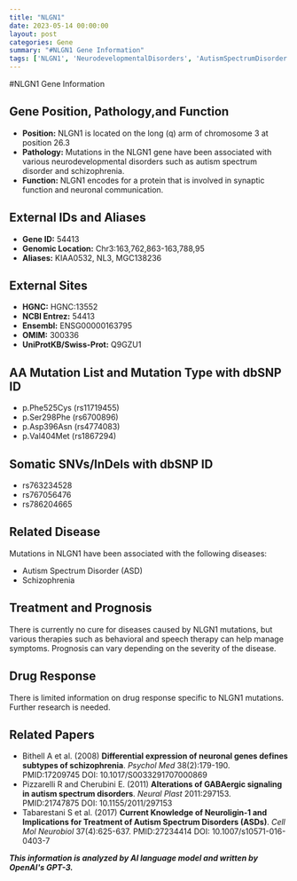 ```yaml
---
title: "NLGN1"
date: 2023-05-14 00:00:00
layout: post
categories: Gene
summary: "#NLGN1 Gene Information"
tags: ['NLGN1', 'NeurodevelopmentalDisorders', 'AutismSpectrumDisorder', 'Schizophrenia', 'SynapticFunction', 'NeuronalCommunication', 'Mutation', 'Therapy']
---
```


#NLGN1 Gene Information

## Gene Position, Pathology,and Function
- **Position:** NLGN1 is located on the long (q) arm of chromosome 3 at position 26.3
- **Pathology:** Mutations in the NLGN1 gene have been associated with various neurodevelopmental disorders such as autism spectrum disorder and schizophrenia. 
- **Function:** NLGN1 encodes for a protein that is involved in synaptic function and neuronal communication.

## External IDs and Aliases
- **Gene ID:** 54413
- **Genomic Location:** Chr3:163,762,863-163,788,95
- **Aliases:** KIAA0532, NL3, MGC138236

## External Sites
- **HGNC:** HGNC:13552
- **NCBI Entrez:** 54413
- **Ensembl:** ENSG00000163795
- **OMIM:** 300336
- **UniProtKB/Swiss-Prot:** Q9GZU1

## AA Mutation List and Mutation Type with dbSNP ID
- p.Phe525Cys (rs11719455)
- p.Ser298Phe (rs6700896)
- p.Asp396Asn (rs4774083)
- p.Val404Met (rs1867294)

## Somatic SNVs/InDels with dbSNP ID
- rs763234528
- rs767056476
- rs786204665

## Related Disease
Mutations in NLGN1 have been associated with the following diseases:
- Autism Spectrum Disorder (ASD)
- Schizophrenia

## Treatment and Prognosis
There is currently no cure for diseases caused by NLGN1 mutations, but various therapies such as behavioral and speech therapy can help manage symptoms. Prognosis can vary depending on the severity of the disease.

## Drug Response
There is limited information on drug response specific to NLGN1 mutations. Further research is needed.

## Related Papers
- Bithell A et al. (2008) **Differential expression of neuronal genes defines subtypes of schizophrenia**. *Psychol Med* 38(2):179-190. PMID:17209745 DOI: 10.1017/S0033291707000869
- Pizzarelli R and Cherubini E. (2011) **Alterations of GABAergic signaling in autism spectrum disorders**. *Neural Plast* 2011:297153. PMID:21747875 DOI: 10.1155/2011/297153
- Tabarestani S et al. (2017) **Current Knowledge of Neuroligin-1 and Implications for Treatment of Autism Spectrum Disorders (ASDs)**. *Cell Mol Neurobiol* 37(4):625-637. PMID:27234414 DOI: 10.1007/s10571-016-0403-7

**_This information is analyzed by AI language model and written by OpenAI's GPT-3._**